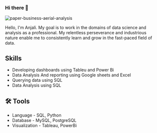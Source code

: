 ### Hi there 👋

![paper-business-aerial-analysis](https://github.com/0anjalisharma0/0anjalisharma0/assets/150220050/74f681db-a90f-4f03-b071-067f3dbc9d42)

Hello, I'm Anjali. My goal is to work in the domains of data science and analysis as a professional. My relentless perseverance and industrious nature enable me to consistently learn and grow in the fast-paced field of data.

## Skills

- Developing dashboards using Tableu and Power Bi
- Data Analysis And reporting using Google sheets and Excel
- Querying data using SQL
- Data Analysis using SQL

## 🛠 Tools
- Language - SQL, Python
- Database - MySQL, PostgreSQL
- Visualization - Tableau, PowerBi 



